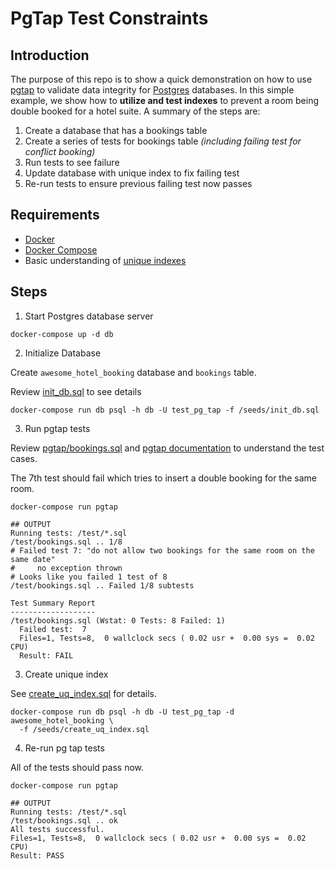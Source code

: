 # PgTap Test Constraints

## Introduction

The purpose of this repo is to show a quick demonstration on how to use
[pgtap](https://pgtap.org/) to validate data integrity for
[Postgres](https://www.postgresql.org/) databases. In this simple example, we
show how to **utilize and test indexes** to prevent a room being double booked
for a hotel suite. A summary of the steps are:
1. Create a database that has a bookings table
2. Create a series of tests for bookings table
  *(including failing test for conflict booking)*
3. Run tests to see failure
4. Update database with unique index to fix failing test
5. Re-run tests to ensure previous failing test now passes

## Requirements

* [Docker](https://docs.docker.com/install/)
* [Docker Compose](https://docs.docker.com/compose/install/)
* Basic understanding of [unique
  indexes](https://www.postgresql.org/docs/current/indexes-unique.html)

## Steps

1. Start Postgres database server
```
docker-compose up -d db
```

2. Initialize Database

Create `awesome_hotel_booking` database and `bookings` table.

Review [init_db.sql](seeds/init_db.sql) to see details
```
docker-compose run db psql -h db -U test_pg_tap -f /seeds/init_db.sql
```

3. Run pgtap tests

Review [pgtap/bookings.sql](pgtap/bookings.sql) and [pgtap
documentation](https://pgtap.org/documentation.html) to understand the test
cases.

The 7th test should fail which tries to insert a double booking for the same
room.
```
docker-compose run pgtap

## OUTPUT
Running tests: /test/*.sql
/test/bookings.sql .. 1/8
# Failed test 7: "do not allow two bookings for the same room on the same date"
#     no exception thrown
# Looks like you failed 1 test of 8
/test/bookings.sql .. Failed 1/8 subtests

Test Summary Report
-------------------
/test/bookings.sql (Wstat: 0 Tests: 8 Failed: 1)
  Failed test:  7
  Files=1, Tests=8,  0 wallclock secs ( 0.02 usr +  0.00 sys =  0.02 CPU)
  Result: FAIL
```


3. Create unique index

See [create_uq_index.sql](seeds/create_uq_index.sql) for details.
```
docker-compose run db psql -h db -U test_pg_tap -d awesome_hotel_booking \
  -f /seeds/create_uq_index.sql
```

4. Re-run pg tap tests

All of the tests should pass now.
```
docker-compose run pgtap

## OUTPUT
Running tests: /test/*.sql
/test/bookings.sql .. ok
All tests successful.
Files=1, Tests=8,  0 wallclock secs ( 0.02 usr +  0.00 sys =  0.02 CPU)
Result: PASS
```
